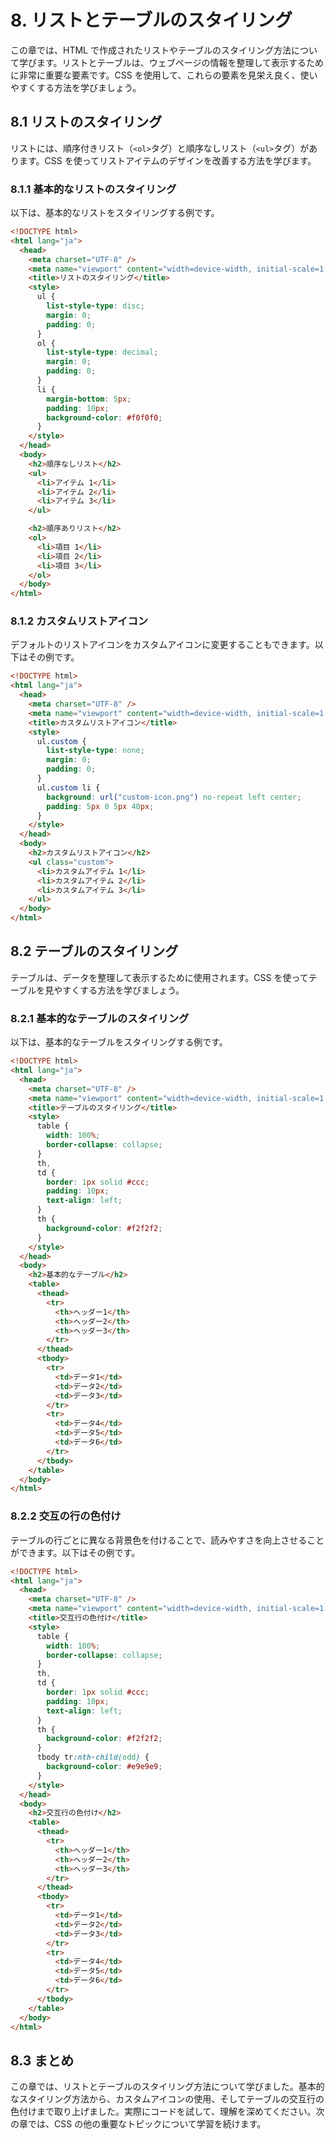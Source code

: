 # 8. リストとテーブルのスタイリング

この章では、HTML で作成されたリストやテーブルのスタイリング方法について学びます。リストとテーブルは、ウェブページの情報を整理して表示するために非常に重要な要素です。CSS を使用して、これらの要素を見栄え良く、使いやすくする方法を学びましょう。

## 8.1 リストのスタイリング

リストには、順序付きリスト（`<ol>`タグ）と順序なしリスト（`<ul>`タグ）があります。CSS を使ってリストアイテムのデザインを改善する方法を学びます。

### 8.1.1 基本的なリストのスタイリング

以下は、基本的なリストをスタイリングする例です。

```html
<!DOCTYPE html>
<html lang="ja">
  <head>
    <meta charset="UTF-8" />
    <meta name="viewport" content="width=device-width, initial-scale=1.0" />
    <title>リストのスタイリング</title>
    <style>
      ul {
        list-style-type: disc;
        margin: 0;
        padding: 0;
      }
      ol {
        list-style-type: decimal;
        margin: 0;
        padding: 0;
      }
      li {
        margin-bottom: 5px;
        padding: 10px;
        background-color: #f0f0f0;
      }
    </style>
  </head>
  <body>
    <h2>順序なしリスト</h2>
    <ul>
      <li>アイテム 1</li>
      <li>アイテム 2</li>
      <li>アイテム 3</li>
    </ul>

    <h2>順序ありリスト</h2>
    <ol>
      <li>項目 1</li>
      <li>項目 2</li>
      <li>項目 3</li>
    </ol>
  </body>
</html>
```

### 8.1.2 カスタムリストアイコン

デフォルトのリストアイコンをカスタムアイコンに変更することもできます。以下はその例です。

```html
<!DOCTYPE html>
<html lang="ja">
  <head>
    <meta charset="UTF-8" />
    <meta name="viewport" content="width=device-width, initial-scale=1.0" />
    <title>カスタムリストアイコン</title>
    <style>
      ul.custom {
        list-style-type: none;
        margin: 0;
        padding: 0;
      }
      ul.custom li {
        background: url("custom-icon.png") no-repeat left center;
        padding: 5px 0 5px 40px;
      }
    </style>
  </head>
  <body>
    <h2>カスタムリストアイコン</h2>
    <ul class="custom">
      <li>カスタムアイテム 1</li>
      <li>カスタムアイテム 2</li>
      <li>カスタムアイテム 3</li>
    </ul>
  </body>
</html>
```

## 8.2 テーブルのスタイリング

テーブルは、データを整理して表示するために使用されます。CSS を使ってテーブルを見やすくする方法を学びましょう。

### 8.2.1 基本的なテーブルのスタイリング

以下は、基本的なテーブルをスタイリングする例です。

```html
<!DOCTYPE html>
<html lang="ja">
  <head>
    <meta charset="UTF-8" />
    <meta name="viewport" content="width=device-width, initial-scale=1.0" />
    <title>テーブルのスタイリング</title>
    <style>
      table {
        width: 100%;
        border-collapse: collapse;
      }
      th,
      td {
        border: 1px solid #ccc;
        padding: 10px;
        text-align: left;
      }
      th {
        background-color: #f2f2f2;
      }
    </style>
  </head>
  <body>
    <h2>基本的なテーブル</h2>
    <table>
      <thead>
        <tr>
          <th>ヘッダー1</th>
          <th>ヘッダー2</th>
          <th>ヘッダー3</th>
        </tr>
      </thead>
      <tbody>
        <tr>
          <td>データ1</td>
          <td>データ2</td>
          <td>データ3</td>
        </tr>
        <tr>
          <td>データ4</td>
          <td>データ5</td>
          <td>データ6</td>
        </tr>
      </tbody>
    </table>
  </body>
</html>
```

### 8.2.2 交互の行の色付け

テーブルの行ごとに異なる背景色を付けることで、読みやすさを向上させることができます。以下はその例です。

```html
<!DOCTYPE html>
<html lang="ja">
  <head>
    <meta charset="UTF-8" />
    <meta name="viewport" content="width=device-width, initial-scale=1.0" />
    <title>交互行の色付け</title>
    <style>
      table {
        width: 100%;
        border-collapse: collapse;
      }
      th,
      td {
        border: 1px solid #ccc;
        padding: 10px;
        text-align: left;
      }
      th {
        background-color: #f2f2f2;
      }
      tbody tr:nth-child(odd) {
        background-color: #e9e9e9;
      }
    </style>
  </head>
  <body>
    <h2>交互行の色付け</h2>
    <table>
      <thead>
        <tr>
          <th>ヘッダー1</th>
          <th>ヘッダー2</th>
          <th>ヘッダー3</th>
        </tr>
      </thead>
      <tbody>
        <tr>
          <td>データ1</td>
          <td>データ2</td>
          <td>データ3</td>
        </tr>
        <tr>
          <td>データ4</td>
          <td>データ5</td>
          <td>データ6</td>
        </tr>
      </tbody>
    </table>
  </body>
</html>
```

## 8.3 まとめ

この章では、リストとテーブルのスタイリング方法について学びました。基本的なスタイリング方法から、カスタムアイコンの使用、そしてテーブルの交互行の色付けまで取り上げました。実際にコードを試して、理解を深めてください。次の章では、CSS の他の重要なトピックについて学習を続けます。
